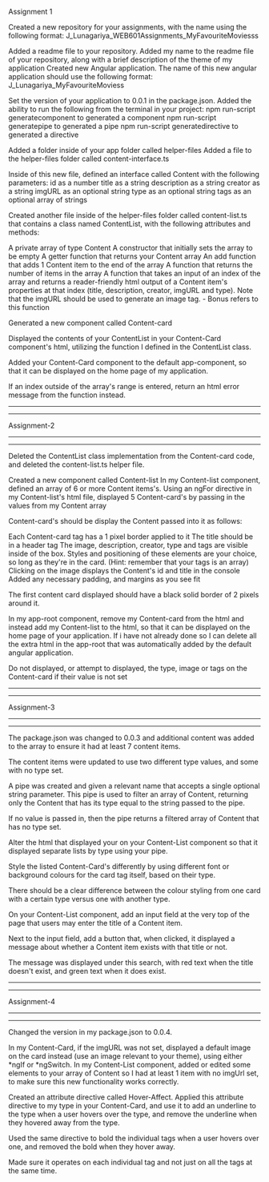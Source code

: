 Assignment 1

Created a new repository for your assignments, with the name using the following format:
J_Lunagariya_WEB601Assignments_MyFavouriteMoviesss

Added a readme file to your repository. Added my name to the readme file of your repository,
along with a brief description of the theme of my application
Created new Angular application. The name of this new angular application should use the
following format:
J_Lunagariya_MyFavouriteMoviess

Set the version of your application to 0.0.1 in the package.json.
Added the ability to run the following from the terminal in your project:
npm run-script generatecomponent to generated a component
npm run-script generatepipe to generated a pipe
npm run-script generatedirective to generated a directive

Added a folder inside of your app folder called helper-files
Added a file to the helper-files folder called content-interface.ts

Inside of this new file, defined an interface called Content with the following parameters:
id as a number
title as a string
description as a string
creator as a string
imgURL as an optional string
type as an optional string
tags as an optional array of strings

Created another file inside of the helper-files folder called content-list.ts that
contains a class named ContentList, with the following attributes and methods:

A private array of type Content
A constructor that initially sets the array to be empty
A getter function that returns your Content array
An add function that adds 1 Content item to the end of the array
A function that returns the number of items in the array
A function that takes an input of an index of the array and returns a reader-friendly html
output of a Content item's properties at that index (title, description, creator, imgURL
and type). Note that the imgURL should be used to generate an image tag. - Bonus
refers to this function

Generated a new component called Content-card

Displayed the contents of your ContentList in your Content-Card component's html,
utilizing the function I defined in the ContentList class.

Added your Content-Card component to the default app-component, so that it can be
displayed on the home page of my application.

If an index outside of the array's range is entered, return an html error
message from the function instead.

***********
***********
Assignment-2
************
************

Deleted the ContentList class implementation from the Content-card code, and
deleted the content-list.ts helper file.

Created a new component called Content-list
In my Content-list component, defined an array of 6 or more Content items's.
Using an ngFor directive in my Content-list's html file, displayed 5 Content-card's
by passing in the values from my Content array

Content-card's should be display the Content passed into it as follows:

Each Content-card tag has a 1 pixel border applied to it
The title should be in a header tag
The image, description, creator, type and tags are visible inside of the box. Styles and
positioning of these elements are your choice, so long as they're in the card. (Hint:
remember that your tags is an array)
Clicking on the image displays the Content's id and title in the console
Added any necessary padding, and margins as you see fit

The first content card displayed should have a black solid border of 2 pixels around it.

In my app-root component, remove my Content-card from the html and instead add
my Content-list to the html, so that it can be displayed on the home page of your
application. If i have not already done so I can delete all the extra html in the app-root
that was automatically added by the default angular application.

Do not displayed, or attempt to displayed, the type, image or tags on the
Content-card if their value is not set

***********
***********
Assignment-3
************
************

The package.json was changed to 0.0.3 and additional content was added to the array to ensure 
it had at least 7 content items. 

The content items were updated to use two different type values, and some with no type set.

A pipe was created and given a relevant name that accepts a single optional string parameter. 
This pipe is used to filter an array of Content, returning only the Content that has its type
equal to the string passed to the pipe. 

If no value is passed in, then the pipe returns a filtered array of Content that has no type set.

Alter the html that displayed your on your Content-List component so that it displayed
separate lists by type using your pipe.

Style the listed Content-Card's differently by using different font or background colours for
the card tag itself, based on their type. 

There should be a clear difference between the colour styling from one card with a certain type versus one with
another type.

On your Content-List component, add an input field at the very top of the page that users
may enter the title of a Content item. 

Next to the input field, add a button that, when clicked, it displayed a message about 
whether a Content item exists with that title or not. 

The message was displayed under this search, with red text when the title doesn't exist, and
green text when it does exist.

***********
***********
Assignment-4
************
************

Changed the version in my package.json to 0.0.4.

In my Content-Card, if the imgURL was not set, displayed a default image on the card
instead (use an image relevant to your theme), using either *ngIf or *ngSwitch. In my
Content-List component, added or edited some elements to your array of Content so I
had at least 1 item with no imgUrl set, to make sure this new functionality works correctly.

Created an attribute directive called Hover-Affect. Applied this attribute directive to my
type in your Content-Card, and use it to add an underline to the type when a user
hovers over the type, and remove the underline when they hovered away from the type.

Used the same directive to bold the individual tags when a user hovers over one, and
removed the bold when they hover away.

Made sure it operates on each individual tag and not just on all the tags at the same time.




